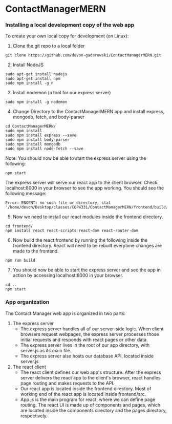 # ContactManagerMERN

### Installing a local development copy of the web app

To create your own local copy for development (on Linux):

1) Clone the git repo to a local folder
```
git clone https://github.com/devon-gadarowski/ContactManagerMERN.git
```
2) Install NodeJS
```
sudo apt-get install nodejs
sudo apt-get install npm
sudo npm install -g n
```
3) Install nodemon (a tool for our express server)
```
sudo npm install -g nodemon
```
4) Change Directory to the ContactManagerMERN app and install express, mongodb, fetch, and body-parser
```
cd ContactManagerMERN/
sudo npm install
sudo npm install express --save
sudo npm install body-parser
sudo npm install mongodb
sudo npm install node-fetch --save
```
Note: You should now be able to start the express server using the following:
```
npm start
```
The express server will serve our react app to the client browser. Check localhost:8000 in your browser to see the app working. You should see the following message:
```
Error: ENOENT: no such file or directory, stat '/home/devon/Desktop/classes/COP4331/ContactManagerMERN/frontend/build/index.html'
```
5) Now we need to install our react modules inside the frontend directory.
```
cd frontend/
npm install react react-scripts react-dom react-router-dom
```
6) Now build the react frontend by running the following inside the frontend directory. React will need to be rebuilt everytime changes are made to the frontend.
```
npm run build
```
7) You should now be able to start the express server and see the app in action by accessing localhost:8000 in your browser.
```
cd ..
npm start
```

### App organization

The Contact Manager web app is organized in two parts:

1) The express server
   - The express server handles all of our server-side logic. When client browsers request webpages, the express server processes those initial requests and responds with react pages or other data.
   - The express server lives in the root of our app directory, with server.js as its main file.
   - The express server also hosts our database API, located inside server.js
2) The react client
   - The react client defines our web app's structure. After the express server delivers the react app to the client's browser, react handles page routing and makes requests to the API.
   - Our react app is located inside the frontend directory. Most of working end of the react app is located inside frontend/src.
   - App.js is the main program for react, where we can define page routing. The react UI is made up of components and pages, which are located inside the components directory and the pages directory, respectively.
